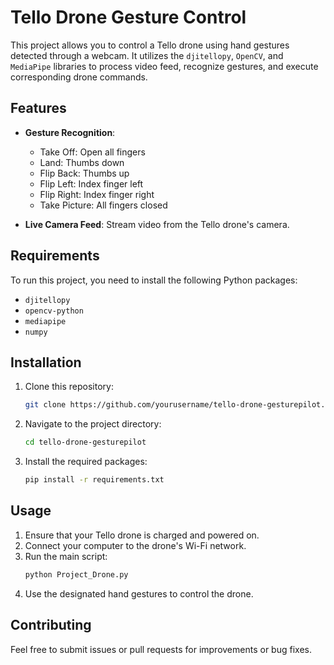 # Tello Drone Gesture Control

This project allows you to control a Tello drone using hand gestures detected through a webcam. It utilizes the `djitellopy`, `OpenCV`, and `MediaPipe` libraries to process video feed, recognize gestures, and execute corresponding drone commands.

## Features

- **Gesture Recognition**: 
  - Take Off: Open all fingers
  - Land: Thumbs down
  - Flip Back: Thumbs up
  - Flip Left: Index finger left
  - Flip Right: Index finger right
  - Take Picture: All fingers closed

- **Live Camera Feed**: Stream video from the Tello drone's camera.

## Requirements

To run this project, you need to install the following Python packages:

- `djitellopy`
- `opencv-python`
- `mediapipe`
- `numpy`

## Installation

1. Clone this repository:
   ```bash
   git clone https://github.com/yourusername/tello-drone-gesturepilot.git
2. Navigate to the project directory:
   ```bash
   cd tello-drone-gesturepilot
3. Install the required packages:
   ```bash
   pip install -r requirements.txt
## Usage
1. Ensure that your Tello drone is charged and powered on.
2. Connect your computer to the drone's Wi-Fi network.
3. Run the main script:
   ```bash
   python Project_Drone.py
4. Use the designated hand gestures to control the drone.
## Contributing
Feel free to submit issues or pull requests for improvements or bug fixes.
